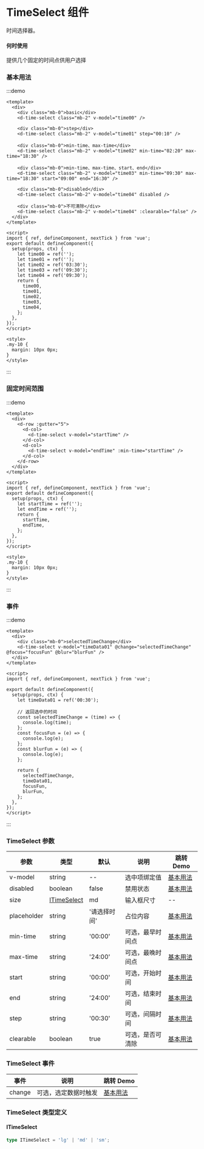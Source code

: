 # TimeSelect 组件

时间选择器。

#### 何时使用

提供几个固定的时间点供用户选择

### 基本用法

:::demo

```vue
<template>
  <div>
    <div class="mb-0">basic</div>
    <d-time-select class="mb-2" v-model="time00" />

    <div class="mb-0">step</div>
    <d-time-select class="mb-2" v-model="time01" step="00:10" />

    <div class="mb-0">min-time、max-time</div>
    <d-time-select class="mb-2" v-model="time02" min-time="02:20" max-time="18:30" />

    <div class="mb-0">min-time、max-time、start、end</div>
    <d-time-select class="mb-2" v-model="time03" min-time="09:30" max-time="18:30" start="09:00" end="16:30" />

    <div class="mb-0">disabled</div>
    <d-time-select class="mb-2" v-model="time04" disabled />
    
    <div class="mb-0">不可清除</div>
    <d-time-select class="mb-2" v-model="time04" :clearable="false" />
  </div>
</template>

<script>
import { ref, defineComponent, nextTick } from 'vue';
export default defineComponent({
  setup(props, ctx) {
    let time00 = ref('');
    let time01 = ref('');
    let time02 = ref('03:30');
    let time03 = ref('09:30');
    let time04 = ref('09:30');
    return {
      time00,
      time01,
      time02,
      time03,
      time04,
    };
  },
});
</script>

<style>
.my-10 {
  margin: 10px 0px;
}
</style>
```

:::

### 固定时间范围

:::demo

```vue
<template>
  <div>
    <d-row :gutter="5">
      <d-col>
        <d-time-select v-model="startTime" />
      </d-col>
      <d-col>
        <d-time-select v-model="endTime" :min-time="startTime" />
      </d-col>
    </d-row>
  </div>
</template>

<script>
import { ref, defineComponent, nextTick } from 'vue';
export default defineComponent({
  setup(props, ctx) {
    let startTime = ref('');
    let endTime = ref('');
    return {
      startTime,
      endTime,
    };
  },
});
</script>

<style>
.my-10 {
  margin: 10px 0px;
}
</style>
```

:::

### 事件

:::demo

```vue
<template>
  <div>
    <div class="mb-0">selectedTimeChange</div>
    <d-time-select v-model="timeData01" @change="selectedTimeChange" @focus="focusFun" @blur="blurFun" />
  </div>
</template>

<script>
import { ref, defineComponent, nextTick } from 'vue';

export default defineComponent({
  setup(props, ctx) {
    let timeData01 = ref('00:30');

    // 返回选中的时间
    const selectedTimeChange = (time) => {
      console.log(time);
    };
    const focusFun = (e) => {
      console.log(e);
    };
    const blurFun = (e) => {
      console.log(e);
    };

    return {
      selectedTimeChange,
      timeData01,
      focusFun,
      blurFun,
    };
  },
});
</script>
```

:::

### TimeSelect 参数

| 参数        | 类型                        | 默认         | 说明             | 跳转 Demo             |
| ----------- | --------------------------- | ------------ | ---------------- | --------------------- |
| v-model     | string                      | --           | 选中项绑定值     | [基本用法](#基本用法) |
| disabled    | boolean                     | false        | 禁用状态         | [基本用法](#基本用法) |
| size        | [ITimeSelect](#itimeselect) | md           | 输入框尺寸       | --                    |
| placeholder | string                      | '请选择时间' | 占位内容         | [基本用法](#基本用法) |
| min-time    | string                      | '00:00'      | 可选，最早时间点 | [基本用法](#基本用法) |
| max-time    | string                      | '24:00'      | 可选，最晚时间点 | [基本用法](#基本用法) |
| start       | string                      | '00:00'      | 可选，开始时间   | [基本用法](#基本用法) |
| end         | string                      | '24:00'      | 可选，结束时间   | [基本用法](#基本用法) |
| step        | string                      | '00:30'      | 可选，间隔时间   | [基本用法](#基本用法) |
| clearable   | boolean                     | true         | 可选，是否可清除 | [基本用法](#基本用法) |

### TimeSelect 事件

| 事件   | 说明                 | 跳转 Demo         |
| ------ | -------------------- | ----------------- |
| change | 可选，选定数据时触发 | [基本用法](#事件) |

### TimeSelect 类型定义

#### ITimeSelect

```ts
type ITimeSelect = 'lg' | 'md' | 'sm';
```
